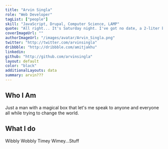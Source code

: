 ```yaml
---
title: "Arvin Singla"
role: "Web Developer"
tagList: ["people"]
skill: "JavaScript, Drupal, Computer Science, LAMP"
quote: "All right... It's Saturday night. I've got no date, a 2-liter bottle of Shasta, and my all Rush mix tape. Let's rock!"
coverImageUrl: ""
authorImageUrl: "/images/avatar/Arvin_Singla.png"
twitter: "http://twitter.com/arvinsingla"
dribbble: "http://dribbble.com/amitjakhu"
linkedin: 
github: "http://github.com/arvinsingla"
layout: default
color: "black"
additionalLayouts: data
summary: arvin???
---
```


## Who I Am

Just a man with a magical box that let's me speak to anyone and everyone all while trying to change the world.

## What I do

Wibbly Wobbly Timey Wimey...Stuff
